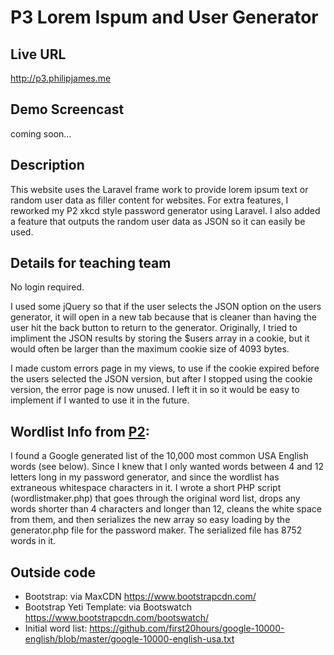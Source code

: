 # P3 Lorem Ispum and User Generator

## Live URL
<http://p3.philipjames.me>

## Demo Screencast
coming soon...

## Description
This website uses the Laravel frame work to provide lorem ipsum text or random user data as filler content for websites. For extra features, I reworked my P2 xkcd style password generator using Laravel. I also added a feature that outputs the random user data as JSON so it can easily be used.

## Details for teaching team
No login required. 

I used some jQuery so that if the user selects the JSON option on the users generator, it will open in a new tab because that is cleaner than having the user hit the back button to return to the generator. Originally, I tried to impliment the JSON results by storing the $users array in a cookie, but it would often be larger than the maximum cookie size of 4093 bytes. 

I made custom errors page in my views, to use if the cookie expired before the users selected the JSON version, but after I stopped using the cookie version, the error page is now unused. I left it in so it would be easy to implement if I wanted to use it in the future.



## Wordlist Info from [P2](https://github.com/philipjamesk/p2):
I found a Google generated list of the 10,000 most common USA English words (see below). Since I knew that I only wanted words between 4 and 12 letters long in my password generator, and since the wordlist has extraneous whitespace characters in it. I wrote a short PHP script (wordlistmaker.php) that goes through the original word list, drops any words shorter than 4 characters and longer than 12, cleans the white space from them, and then serializes the new array so easy loading by the generator.php file for the password maker. The serialized file has 8752 words in it.

## Outside code
* Bootstrap: via MaxCDN <https://www.bootstrapcdn.com/>
* Bootstrap Yeti Template: via Bootswatch <https://www.bootstrapcdn.com/bootswatch/>
* Initial word list: <https://github.com/first20hours/google-10000-english/blob/master/google-10000-english-usa.txt>